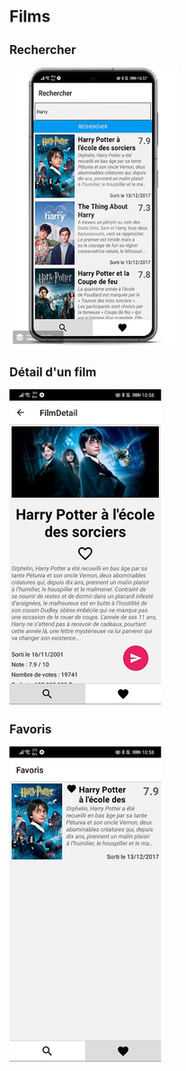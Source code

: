 # Films

## Rechercher
![](Rechercher.png)

## Détail d'un film
![](Details.jpg)

## Favoris
![](Favoris.jpg)
